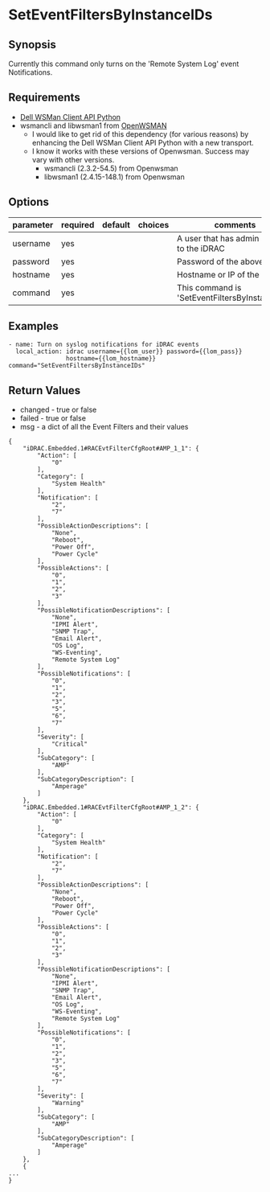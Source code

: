 # SetEventFiltersByInstanceIDs

## Synopsis

Currently this command only turns on the 'Remote System Log' event Notifications.

## Requirements

* [Dell WSMan Client API Python](https://github.com/hbeatty/dell-wsman-client-api-python)
* wsmancli and libwsman1 from [OpenWSMAN](https://openwsman.github.io/)
  * I would like to get rid of this dependency (for various reasons) by enhancing the Dell WSMan Client API Python with a new transport.
  * I know it works with these versions of Openwsman. Success may vary with other versions.
    * wsmancli (2.3.2-54.5) from Openwsman
    * libwsman1 (2.4.15-148.1) from Openwsman

## Options

| parameter  | required | default | choices   | comments                                       |
| ---------  | -------- | ------- | -------   | --------                                       |
| username   | yes      |         |           | A user that has admin access to the iDRAC      |
| password   | yes      |         |           | Password of the above user                     |
| hostname   | yes      |         |           | Hostname or IP of the iDRAC                    |
| command    | yes      |         |           | This command is 'SetEventFiltersByInstanceIDs' |

## Examples

```
- name: Turn on syslog notifications for iDRAC events
  local_action: idrac username={{lom_user}} password={{lom_pass}}
                hostname={{lom_hostname}} command="SetEventFiltersByInstanceIDs"
```

## Return Values

* changed - true or false
* failed - true or false
* msg - a dict of all the Event Filters and their values

```
{
    "iDRAC.Embedded.1#RACEvtFilterCfgRoot#AMP_1_1": {
        "Action": [
            "0"
        ], 
        "Category": [
            "System Health"
        ], 
        "Notification": [
            "2", 
            "7"
        ], 
        "PossibleActionDescriptions": [
            "None", 
            "Reboot", 
            "Power Off", 
            "Power Cycle"
        ], 
        "PossibleActions": [
            "0", 
            "1", 
            "2", 
            "3"
        ], 
        "PossibleNotificationDescriptions": [
            "None", 
            "IPMI Alert", 
            "SNMP Trap", 
            "Email Alert", 
            "OS Log", 
            "WS-Eventing", 
            "Remote System Log"
        ], 
        "PossibleNotifications": [
            "0", 
            "1", 
            "2", 
            "3", 
            "5", 
            "6", 
            "7"
        ], 
        "Severity": [
            "Critical"
        ], 
        "SubCategory": [
            "AMP"
        ], 
        "SubCategoryDescription": [
            "Amperage"
        ]
    }, 
    "iDRAC.Embedded.1#RACEvtFilterCfgRoot#AMP_1_2": {
        "Action": [
            "0"
        ], 
        "Category": [
            "System Health"
        ], 
        "Notification": [
            "2", 
            "7"
        ], 
        "PossibleActionDescriptions": [
            "None", 
            "Reboot", 
            "Power Off", 
            "Power Cycle"
        ], 
        "PossibleActions": [
            "0", 
            "1", 
            "2", 
            "3"
        ], 
        "PossibleNotificationDescriptions": [
            "None", 
            "IPMI Alert", 
            "SNMP Trap", 
            "Email Alert", 
            "OS Log", 
            "WS-Eventing", 
            "Remote System Log"
        ], 
        "PossibleNotifications": [
            "0", 
            "1", 
            "2", 
            "3", 
            "5", 
            "6", 
            "7"
        ], 
        "Severity": [
            "Warning"
        ], 
        "SubCategory": [
            "AMP"
        ], 
        "SubCategoryDescription": [
            "Amperage"
        ]
    },
    {
...
}
```

